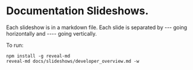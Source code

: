 # Documentation Slideshows.

Each slideshow is in a markdown file. Each slide is separated by --- going horizontally and ---- going vertically.

To run:

    npm install -g reveal-md
    reveal-md docs/slideshows/developer_overview.md -w
